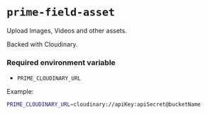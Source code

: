 # `prime-field-asset`

Upload Images, Videos and other assets.

Backed with Cloudinary.

### Required environment variable

- `PRIME_CLOUDINARY_URL`

Example:

```bash
PRIME_CLOUDINARY_URL=cloudinary://apiKey:apiSecret@bucketName
```

